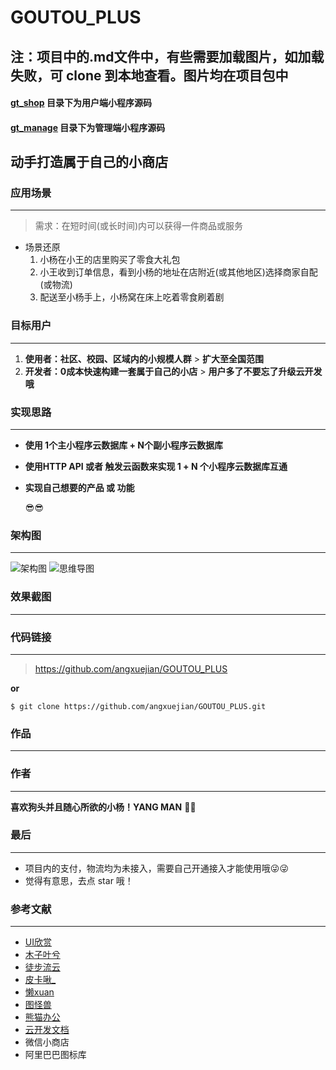 # GOUTOU_PLUS
## 注：项目中的.md文件中，有些需要加载图片，如加载失败，可 clone 到本地查看。图片均在项目包中
#### [gt_shop](./gt_shop) 目录下为用户端小程序源码

#### [gt_manage](./gt_manage) 目录下为管理端小程序源码


## 动手打造属于自己的小商店

### 应用场景
----
> 需求：在短时间(或长时间)内可以获得一件商品或服务
- 场景还原
    1. 小杨在小王的店里购买了零食大礼包
    2. 小王收到订单信息，看到小杨的地址在店附近(或其他地区)选择商家自配(或物流)
    3. 配送至小杨手上，小杨窝在床上吃着零食刷着剧
### 目标用户
---
1. **使用者：社区、校园、区域内的小规模人群** > **扩大至全国范围**
2. **开发者：0成本快速构建一套属于自己的小店** > **用户多了不要忘了升级云开发哦**
### 实现思路
---

+ **使用 1个主小程序云数据库 + N个副小程序云数据库**
+ **使用HTTP API 或者 触发云函数来实现 1 + N 个小程序云数据库互通**
+ **实现自己想要的产品 或 功能**

    😎😎

### 架构图
---
![架构图](https://mmbiz.qpic.cn/mmbiz_png/xoIzuYKVBOysHymgKylRcZYianNuIOj9Mwcywkm2pegNJAdYjnuSqKk6hPTqeoPk7erN8VMjEZJwCPXvic56UM3Q/0?wx_fmt=png)
![思维导图](https://mmbiz.qpic.cn/mmbiz_png/xoIzuYKVBOysHymgKylRcZYianNuIOj9MOv0crTtPBzTG6fsqicYTo3fSOqEBrBYHy0ia0RYziaicic2Fkm3FFVIaejw/0?wx_fmt=png)
### 效果截图
---

### 代码链接
---

> https://github.com/angxuejian/GOUTOU_PLUS

**or**
```
$ git clone https://github.com/angxuejian/GOUTOU_PLUS.git
```

### 作品
---


### 作者
---
**喜欢狗头并且随心所欲的小杨！YANG MAN**  🤞🤞

### 最后
---
- 项目内的支付，物流均为未接入，需要自己开通接入才能使用哦😜😜
- 觉得有意思，去点 star 哦！

### 参考文献
---
- [UI欣赏](https://huaban.com/pins/3112350630/)
- [木子叶兮](https://huaban.com/pins/3144327938/)
- [徒步流云](https://huaban.com/pins/2922418769/)
- [皮卡啾_](https://huaban.com/pins/3103497844/)
- [懒xuan](https://huaban.com/pins/3191764848/)
- [图怪兽](https://818ps.com/muban/zitisheji.html)
- [熊猫办公](https://www.tukuppt.com/)
- [云开发文档](https://developers.weixin.qq.com/miniprogram/dev/wxcloud/basis/getting-started.html)
- 微信小商店
- 阿里巴巴图标库

